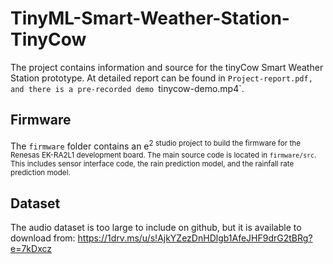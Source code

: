 # TinyML-Smart-Weather-Station-TinyCow

The project contains information and source for the tinyCow Smart Weather Station prototype.  At detailed report can be found in `Project-report.pdf, and there is a pre-recorded demo `tinycow-demo.mp4`.

## Firmware

The `firmware` folder contains an e<sup>2</sub> studio project to build the firmware for the Renesas EK-RA2L1 development board.  The main source code is located in `firmware/src`.  This includes sensor interface code, the rain prediction model, and the rainfall rate prediction model.

## Dataset

The audio dataset is too large to include on github, but it is available to download from: https://1drv.ms/u/s!AjkYZezDnHDlgb1AfeJHF9drG2tBRg?e=7kDxcz
